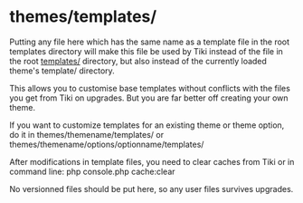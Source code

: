 # themes/templates/

Putting any file here which has the same name as a template file in the root templates directory will make this file be used by Tiki instead of the file in the root [templates/](../templates/templates) directory, but also instead of the currently loaded theme's template/ directory.

This allows you to customise base templates without conflicts with the files you get from Tiki on upgrades.  But you are far better off creating your own theme.

If you want to customize templates for an existing theme or theme option, do it in themes/themename/templates/ or themes/themename/options/optionname/templates/

After modifications in template files, you need to clear caches from Tiki or in command line:
php console.php cache:clear

No versionned files should be put here, so any user files survives upgrades.
